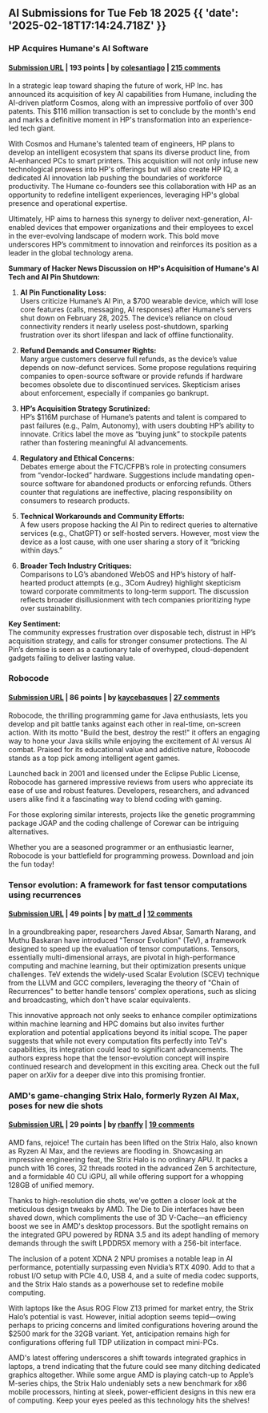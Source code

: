 ## AI Submissions for Tue Feb 18 2025 {{ 'date': '2025-02-18T17:14:24.718Z' }}

### HP Acquires Humane's AI Software

#### [Submission URL](https://humane.com/media/humane-hp) | 193 points | by [colesantiago](https://news.ycombinator.com/user?id=colesantiago) | [215 comments](https://news.ycombinator.com/item?id=43095811)

In a strategic leap toward shaping the future of work, HP Inc. has announced its acquisition of key AI capabilities from Humane, including the AI-driven platform Cosmos, along with an impressive portfolio of over 300 patents. This $116 million transaction is set to conclude by the month's end and marks a definitive moment in HP's transformation into an experience-led tech giant.

With Cosmos and Humane's talented team of engineers, HP plans to develop an intelligent ecosystem that spans its diverse product line, from AI-enhanced PCs to smart printers. This acquisition will not only infuse new technological prowess into HP's offerings but will also create HP IQ, a dedicated AI innovation lab pushing the boundaries of workforce productivity. The Humane co-founders see this collaboration with HP as an opportunity to redefine intelligent experiences, leveraging HP's global presence and operational expertise.

Ultimately, HP aims to harness this synergy to deliver next-generation, AI-enabled devices that empower organizations and their employees to excel in the ever-evolving landscape of modern work. This bold move underscores HP’s commitment to innovation and reinforces its position as a leader in the global technology arena.

**Summary of Hacker News Discussion on HP's Acquisition of Humane's AI Tech and AI Pin Shutdown:**

1. **AI Pin Functionality Loss:**  
   Users criticize Humane’s AI Pin, a $700 wearable device, which will lose core features (calls, messaging, AI responses) after Humane’s servers shut down on February 28, 2025. The device’s reliance on cloud connectivity renders it nearly useless post-shutdown, sparking frustration over its short lifespan and lack of offline functionality.

2. **Refund Demands and Consumer Rights:**  
   Many argue customers deserve full refunds, as the device’s value depends on now-defunct services. Some propose regulations requiring companies to open-source software or provide refunds if hardware becomes obsolete due to discontinued services. Skepticism arises about enforcement, especially if companies go bankrupt.

3. **HP’s Acquisition Strategy Scrutinized:**  
   HP’s $116M purchase of Humane’s patents and talent is compared to past failures (e.g., Palm, Autonomy), with users doubting HP’s ability to innovate. Critics label the move as “buying junk” to stockpile patents rather than fostering meaningful AI advancements.

4. **Regulatory and Ethical Concerns:**  
   Debates emerge about the FTC/CFPB’s role in protecting consumers from “vendor-locked” hardware. Suggestions include mandating open-source software for abandoned products or enforcing refunds. Others counter that regulations are ineffective, placing responsibility on consumers to research products.

5. **Technical Workarounds and Community Efforts:**  
   A few users propose hacking the AI Pin to redirect queries to alternative services (e.g., ChatGPT) or self-hosted servers. However, most view the device as a lost cause, with one user sharing a story of it “bricking within days.”

6. **Broader Tech Industry Critiques:**  
   Comparisons to LG’s abandoned WebOS and HP’s history of half-hearted product attempts (e.g., 3Com Audrey) highlight skepticism toward corporate commitments to long-term support. The discussion reflects broader disillusionment with tech companies prioritizing hype over sustainability.

**Key Sentiment:**  
The community expresses frustration over disposable tech, distrust in HP’s acquisition strategy, and calls for stronger consumer protections. The AI Pin’s demise is seen as a cautionary tale of overhyped, cloud-dependent gadgets failing to deliver lasting value.

### Robocode

#### [Submission URL](https://robocode.sourceforge.io/) | 86 points | by [kaycebasques](https://news.ycombinator.com/user?id=kaycebasques) | [27 comments](https://news.ycombinator.com/item?id=43084682)

Robocode, the thrilling programming game for Java enthusiasts, lets you develop and pit battle tanks against each other in real-time, on-screen action. With its motto "Build the best, destroy the rest!" it offers an engaging way to hone your Java skills while enjoying the excitement of AI versus AI combat. Praised for its educational value and addictive nature, Robocode stands as a top pick among intelligent agent games.

Launched back in 2001 and licensed under the Eclipse Public License, Robocode has garnered impressive reviews from users who appreciate its ease of use and robust features. Developers, researchers, and advanced users alike find it a fascinating way to blend coding with gaming.

For those exploring similar interests, projects like the genetic programming package JGAP and the coding challenge of Corewar can be intriguing alternatives. 

Whether you are a seasoned programmer or an enthusiastic learner, Robocode is your battlefield for programming prowess. Download and join the fun today!

### Tensor evolution: A framework for fast tensor computations using recurrences

#### [Submission URL](https://arxiv.org/abs/2502.03402) | 49 points | by [matt_d](https://news.ycombinator.com/user?id=matt_d) | [12 comments](https://news.ycombinator.com/item?id=43093610)

In a groundbreaking paper, researchers Javed Absar, Samarth Narang, and Muthu Baskaran have introduced "Tensor Evolution" (TeV), a framework designed to speed up the evaluation of tensor computations. Tensors, essentially multi-dimensional arrays, are pivotal in high-performance computing and machine learning, but their optimization presents unique challenges. TeV extends the widely-used Scalar Evolution (SCEV) technique from the LLVM and GCC compilers, leveraging the theory of "Chain of Recurrences" to better handle tensors' complex operations, such as slicing and broadcasting, which don't have scalar equivalents.

This innovative approach not only seeks to enhance compiler optimizations within machine learning and HPC domains but also invites further exploration and potential applications beyond its initial scope. The paper suggests that while not every computation fits perfectly into TeV's capabilities, its integration could lead to significant advancements. The authors express hope that the tensor-evolution concept will inspire continued research and development in this exciting area. Check out the full paper on arXiv for a deeper dive into this promising frontier.

### AMD's game-changing Strix Halo, formerly Ryzen AI Max, poses for new die shots

#### [Submission URL](https://www.tomshardware.com/pc-components/gpus/amds-game-changing-strix-halo-apu-formerly-ryzen-ai-max-poses-for-new-die-shots) | 29 points | by [rbanffy](https://news.ycombinator.com/user?id=rbanffy) | [19 comments](https://news.ycombinator.com/item?id=43093197)

AMD fans, rejoice! The curtain has been lifted on the Strix Halo, also known as Ryzen AI Max, and the reviews are flooding in. Showcasing an impressive engineering feat, the Strix Halo is no ordinary APU. It packs a punch with 16 cores, 32 threads rooted in the advanced Zen 5 architecture, and a formidable 40 CU iGPU, all while offering support for a whopping 128GB of unified memory.

Thanks to high-resolution die shots, we've gotten a closer look at the meticulous design tweaks by AMD. The Die to Die interfaces have been shaved down, which compliments the use of 3D V-Cache—an efficiency boost we see in AMD's desktop processors. But the spotlight remains on the integrated GPU powered by RDNA 3.5 and its adept handling of memory demands through the swift LPDDR5X memory with a 256-bit interface.

The inclusion of a potent XDNA 2 NPU promises a notable leap in AI performance, potentially surpassing even Nvidia’s RTX 4090. Add to that a robust I/O setup with PCIe 4.0, USB 4, and a suite of media codec supports, and the Strix Halo stands as a powerhouse set to redefine mobile computing.

With laptops like the Asus ROG Flow Z13 primed for market entry, the Strix Halo’s potential is vast. However, initial adoption seems tepid—owing perhaps to pricing concerns and limited configurations hovering around the $2500 mark for the 32GB variant. Yet, anticipation remains high for configurations offering full TDP utilization in compact mini-PCs.

AMD's latest offering underscores a shift towards integrated graphics in laptops, a trend indicating that the future could see many ditching dedicated graphics altogether. While some argue AMD is playing catch-up to Apple’s M-series chips, the Strix Halo undeniably sets a new benchmark for x86 mobile processors, hinting at sleek, power-efficient designs in this new era of computing. Keep your eyes peeled as this technology hits the shelves!

